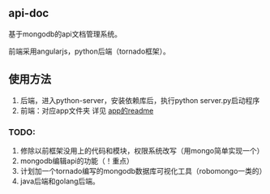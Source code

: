 ## api-doc
基于mongodb的api文档管理系统。

前端采用angularjs，python后端（tornado框架）。

## 使用方法
1. 后端，进入python-server，安装依赖库后，执行python server.py启动程序
2. 前端：对应app文件夹
详见 [app的readme](app//readme.md)


### TODO: 
1. 修除以前框架没用上的代码和模块，权限系统改写（用mongo简单实现一个）
2. mongodb编辑api的功能（！重点）
3. 计划加一个tornado编写的mongodb数据库可视化工具（robomongo一类的）
4. java后端和golang后端。
